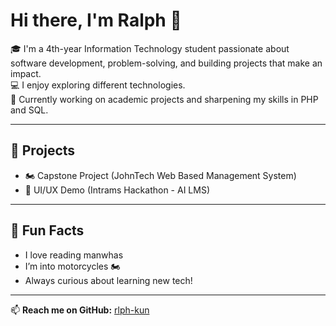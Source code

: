# Hi there, I'm Ralph 👋

🎓 I'm a 4th-year Information Technology student passionate about software development, problem-solving, and building projects that make an impact.  
💻 I enjoy exploring different technologies.  
🚀 Currently working on academic projects and sharpening my skills in PHP and SQL.  

---

## 📌 Projects
- 🏍️ Capstone Project (JohnTech Web Based Management System)  
- 📖 UI/UX Demo (Intrams Hackathon - AI LMS)   

---

## 🌱 Fun Facts
- I love reading manwhas
- I’m into motorcycles 🏍️    
- Always curious about learning new tech!  

---

📫 **Reach me on GitHub:** [rlph-kun](https://github.com/rlph-kun)  

